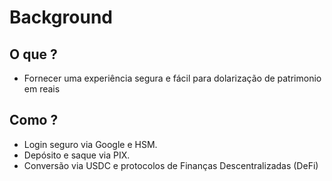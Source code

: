 # Background

## O que ?

- Fornecer uma experiência segura e fácil para dolarização de patrimonio em reais

## Como ?

- Login seguro via Google e HSM.
- Depósito e saque via PIX.
- Conversão via USDC e protocolos de Finanças Descentralizadas (DeFi)
